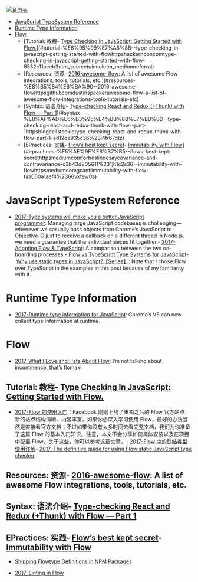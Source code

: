 [![章节头](https://parg.co/UGo)](https://parg.co/b4z) 
 - [JavaScript TypeSystem Reference](#javascript-typesystem-reference)
- [Runtime Type Information](#runtime-type-information)
- [Flow](#flow)
  * [Tutorial: 教程- [Type Checking In JavaScript: Getting Started with Flow.](https://hackernoon.com/type-checking-in-javascript-getting-started-with-flow-8532c11aceb3?utm_source=tuicool&utm_medium=referral)](#tutorial-%E6%95%99%E7%A8%8B--type-checking-in-javascript-getting-started-with-flowhttpshackernooncomtype-checking-in-javascript-getting-started-with-flow-8532c11aceb3utm_sourcetuicoolutm_mediumreferral)
  * [Resources: 资源- [2016-awesome-flow](https://github.com/dustinspecker/awesome-flow): A list of awesome Flow integrations, tools, tutorials, etc.](#resources-%E8%B5%84%E6%BA%90--2016-awesome-flowhttpsgithubcomdustinspeckerawesome-flow-a-list-of-awesome-flow-integrations-tools-tutorials-etc)
  * [Syntax: 语法介绍- [Type-checking React and Redux (+Thunk) with Flow — Part 1](https://blog.callstack.io/type-checking-react-and-redux-thunk-with-flow-part-1-ad12de935c36#.i4tr67qtz)](#syntax-%E8%AF%AD%E6%B3%95%E4%BB%8B%E7%BB%8D--type-checking-react-and-redux-thunk-with-flow--part-1httpsblogcallstackiotype-checking-react-and-redux-thunk-with-flow-part-1-ad12de935c36%23i4tr67qtz)
  * [EPractices: 实践- [Flow’s best kept secret](https://medium.com/@forbeslindesay/covariance-and-contravariance-c3b43d805611#.1jh1c2s36)- [Immutability with Flow](https://medium.com/@gcanti/immutability-with-flow-faa050a1aef4#.66vxtew0s)](#epractices-%E5%AE%9E%E8%B7%B5--flows-best-kept-secrethttpsmediumcomforbeslindesaycovariance-and-contravariance-c3b43d805611%231jh1c2s36--immutability-with-flowhttpsmediumcomgcantiimmutability-with-flow-faa050a1aef4%2366vxtew0s) 


# JavaScript TypeSystem Reference
- [2017-Type systems will make you a better JavaScript programmer](http://jaredforsyth.com/type-systems-js-dev/#/5): Managing large JavaScript codebases is challenging — whenever we casually pass objects from Chrome’s JavaScript to Objective-C just to receive a callback on a different thread in Node.js, we need a guarantee that the individual pieces fit together.- [2017-Adopting Flow & TypeScript](http://thejameskyle.com/adopting-flow-and-typescript.html): A comparison between the two on-boarding processes.- [Flow vs TypeScript Type Systems for JavaScript](http://djcordhose.github.io/flow-vs-typescript/flow-typescript-2.html#/)- [Why use static types in JavaScript?【Series】](https://medium.com/@preethikasireddy/why-use-static-types-in-javascript-part-1-8382da1e0adb): Note that I chose Flow over TypeScript in the examples in this post because of my familiarity with it.
# Runtime Type Information
- [2017-Runtime type information for JavaScript](https://parg.co/bB5): Chrome’s V8 can now collect type information at runtime.
# Flow
- [2017-What I Love and Hate About Flow](https://parg.co/bBP): I’m not talking about incontinence, that’s flomax!
## Tutorial: 教程- [Type Checking In JavaScript: Getting Started with Flow.](https://hackernoon.com/type-checking-in-javascript-getting-started-with-flow-8532c11aceb3?utm_source=tuicool&utm_medium=referral)
- [2017-Flow 的使用入门](https://zhuanlan.zhihu.com/p/26204569)：Facebook 刚刚上线了重构之后的 Flow 官方站点，新的站点结构清晰、内容丰富。如果你想深入学习使用 Flow，最好的办法当然是直接看官方文档；不过如果你没有太多时间去看完整文档，我们为你准备了这篇 Flow 的基本入门知识。注意，本文不会分享如何具体安装以及在项目中配置 Flow，关于这些，你可以参考这篇文章。- [2017-Flow 中的联结类型使用详解](https://zhuanlan.zhihu.com/p/26401539)- [2017-The definitive guide for using Flow static JavaScript type checker](https://parg.co/b27) 
## Resources: 资源- [2016-awesome-flow](https://github.com/dustinspecker/awesome-flow): A list of awesome Flow integrations, tools, tutorials, etc.

## Syntax: 语法介绍- [Type-checking React and Redux (+Thunk) with Flow — Part 1](https://blog.callstack.io/type-checking-react-and-redux-thunk-with-flow-part-1-ad12de935c36#.i4tr67qtz)

## EPractices: 实践- [Flow’s best kept secret](https://medium.com/@forbeslindesay/covariance-and-contravariance-c3b43d805611#.1jh1c2s36)- [Immutability with Flow](https://medium.com/@gcanti/immutability-with-flow-faa050a1aef4#.66vxtew0s)
- [Shipping Flowtype Definitions in NPM Packages](https://medium.com/@ryyppy/shipping-flowtype-definitions-in-npm-packages-c987917efb65#.3d39c4xr4)

- [2017-Linting in Flow](https://parg.co/b2x)

